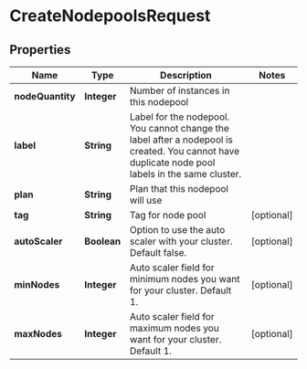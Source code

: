 

# CreateNodepoolsRequest


## Properties

| Name | Type | Description | Notes |
|------------ | ------------- | ------------- | -------------|
|**nodeQuantity** | **Integer** | Number of instances in this nodepool |  |
|**label** | **String** | Label for the nodepool. You cannot change the label after a nodepool is created. You cannot have duplicate node pool labels in the same cluster. |  |
|**plan** | **String** | Plan that this nodepool will use |  |
|**tag** | **String** | Tag for node pool |  [optional] |
|**autoScaler** | **Boolean** | Option to use the auto scaler with your cluster. Default false. |  [optional] |
|**minNodes** | **Integer** | Auto scaler field for minimum nodes you want for your cluster. Default 1. |  [optional] |
|**maxNodes** | **Integer** | Auto scaler field for maximum nodes you want for your cluster. Default 1. |  [optional] |



